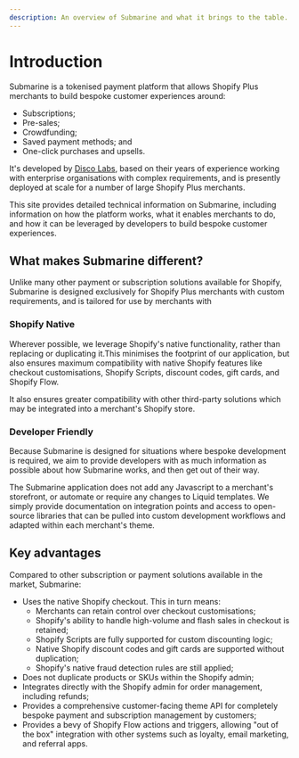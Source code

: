 ```yaml
---
description: An overview of Submarine and what it brings to the table.
---
```


# Introduction

Submarine is a tokenised payment platform that allows Shopify Plus merchants to build bespoke customer experiences around:

* Subscriptions;
* Pre-sales;
* Crowdfunding;
* Saved payment methods; and
* One-click purchases and upsells.

It's developed by [Disco Labs](https://www.discolabs.com), based on their years of experience working with enterprise organisations with complex requirements, and is presently deployed at scale for a number of large Shopify Plus merchants.

This site provides detailed technical information on Submarine, including information on how the platform works, what it enables merchants to do, and how it can be leveraged by developers to build bespoke customer experiences.

## What makes Submarine different?

Unlike many other payment or subscription solutions available for Shopify, Submarine is designed exclusively for Shopify Plus merchants with custom requirements, and is tailored for use by merchants with 

### Shopify Native

Wherever possible, we leverage Shopify's native functionality, rather than replacing or duplicating it.This minimises the footprint of our application, but also ensures maximum compatibility with native Shopify features like checkout customisations, Shopify Scripts, discount codes, gift cards, and Shopify Flow.

It also ensures greater compatibility with other third-party solutions which may be integrated into a merchant's Shopify store.

### Developer Friendly

Because Submarine is designed for situations where bespoke development is required, we aim to provide developers with as much information as possible about how Submarine works, and then get out of their way.

The Submarine application does not add any Javascript to a merchant's storefront, or automate or require any changes to Liquid templates. We simply provide documentation on integration points and access to open-source libraries that can be pulled into custom development workflows and adapted within each merchant's theme.

## Key advantages

Compared to other subscription or payment solutions available in the market, Submarine:

* Uses the native Shopify checkout. This in turn means:
  * Merchants can retain control over checkout customisations;
  * Shopify's ability to handle high-volume and flash sales in checkout is retained;
  * Shopify Scripts are fully supported for custom discounting logic;
  * Native Shopify discount codes and gift cards are supported without duplication;
  * Shopify's native fraud detection rules are still applied;
* Does not duplicate products or SKUs within the Shopify admin;
* Integrates directly with the Shopify admin for order management, including refunds;
* Provides a comprehensive customer-facing theme API for completely bespoke payment and subscription management by customers;
* Provides a bevy of Shopify Flow actions and triggers, allowing "out of the box" integration with other systems such as loyalty, email marketing, and referral apps.


